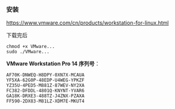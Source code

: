 ### 安装

https://www.vmware.com/cn/products/workstation-for-linux.html

下载完后
```
chmod +x VMware...
sudo ./VMware...
```

**VMware Workstation Pro 14 序列号**：
```
AF70K-DNWEQ-H8DPY-0XN7X-MCAUA
YF5XA-62G0P-48EDP-U4WEG-YPKZF
YZ35U-4PED5-M881Z-87WEV-NY2XA
FC382-DFDDL-4801Q-KNYNT-YVAR6
GA18K-DRXE3-488TZ-J4ZNX-PZAXA
FF590-2DX83-M81LZ-XDM7E-MKUT4
```
